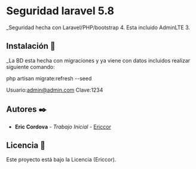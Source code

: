 # Seguridad laravel 5.8

_Seguridad hecha con Laravel/PHP/bootstrap 4. Esta incluido AdminLTE 3.

## Instalación 🔧

_La BD esta hecha con migraciones y ya viene con datos incluidos realizar siguiente comando:

php artisan migrate:refresh --seed

Usuario:admin@admin.com
Clave:1234

## Autores ✒️

* **Eric Cordova** - *Trabajo Inicial* - [Ericcor](https://github.com/Ericcor)

## Licencia 📄

Este proyecto está bajo la Licencia (Ericcor).
